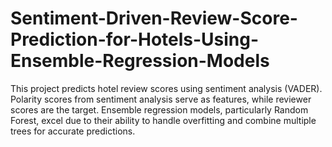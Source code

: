 # Sentiment-Driven-Review-Score-Prediction-for-Hotels-Using-Ensemble-Regression-Models
This project predicts hotel review scores using sentiment analysis (VADER). Polarity scores from sentiment analysis serve as features, while reviewer scores are the target. Ensemble regression models, particularly Random Forest, excel due to their ability to handle overfitting and combine multiple trees for accurate predictions.
